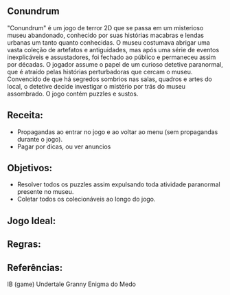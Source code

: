 ## Conundrum

"Conundrum" é um jogo de terror 2D que se passa em um misterioso museu abandonado, conhecido por suas histórias macabras e lendas urbanas um tanto quanto conhecidas. O museu costumava abrigar uma vasta coleção de artefatos e antiguidades, mas após uma série de eventos inexplicáveis e assustadores, foi fechado ao público e permaneceu assim por décadas. O jogador assume o papel de um curioso detetive paranormal, que é atraído pelas histórias perturbadoras que cercam o museu. Convencido de que há segredos sombrios nas salas, quadros e artes do local, o detetive decide investigar o mistério por trás do museu assombrado. O jogo contém puzzles e sustos.

## Receita:

* Propagandas ao entrar no jogo e ao voltar ao menu (sem propagandas durante o jogo).
* Pagar por dicas, ou ver anuncios

## Objetivos:

* Resolver todos os puzzles assim expulsando toda atividade paranormal presente no museu.
* Coletar todos os colecionáveis ao longo do jogo.

## Jogo Ideal:



## Regras:



## Referências:

IB (game)
Undertale
Granny
Enigma do Medo
